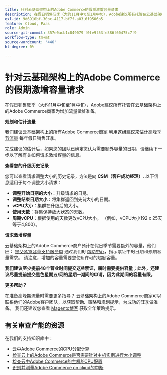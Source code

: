 ```yaml
---
title: 针对云基础架构上的Adobe Commerce的假期激增容量请求
description: 在假日销售旺季（大约11月中旬至1月中旬），Adobe建议所有托管在云基础架构上的Adobe Commerce商家为增加流量做好准备。
exl-id: 9d6910bf-30bc-4117-bf7f-a0316f9506b5
feature: Cloud, Paas
role: Admin
source-git-commit: 357e0acb1c849079ff0fe9f53fe386f60475c7f9
workflow-type: tm+mt
source-wordcount: '446'
ht-degree: 0%

---
```


# 针对云基础架构上的Adobe Commerce的假期激增容量请求

在假日销售旺季（大约11月中旬至1月中旬），Adobe建议所有托管在云基础架构上的Adobe Commerce商家为增加流量做好准备。

**规划和估计流量**

我们建议云基础架构上的所有Adobe Commerce商家 [利用这组建议来估计高峰季节流量](https://business.adobe.com/blog/how-to/the-5-ps-of-peak-season-performance-a-guide-to-preparing-your-infrastructure-for-high-traffic) 每年假日销售旺季。

完成建议的估计后，如果您的团队已确定您认为需要额外容量的日期，请继续下一步以了解有关如何请求激增容量的信息。

**查看您的升级历史记录**

您可以查看请求调整大小的历史记录，方法是向 **CSM（客户成功经理）**.
以下信息适用于每个调整大小请求：

* **调整开始日期的大小**：升级请求的日期。
* **调整结束日期大小**：将集群返回到先前大小的日期。
* **vCPU大小**：集群在升级后的大小。
* **使用天数**：群集保持放大状态的天数。
* **周期vCPU**：根据使用的天数更改vCPU大小。 （例如，vCPU大小192 x 25天等于4,800）。

**请求激增容量**

云基础架构上的Adobe Commerce商户预计在假日季节需要额外的容量，他们应： [提交紧急容量支持服务单](https://experienceleague.adobe.com/docs/commerce-knowledge-base/kb/how-to/how-to-request-temporary-magento-upsize.html) 通过我们的 [帮助中心](/help/overview.md)，指示票证中的日期和预期容量需求。 请注意，增加的容量需要您使用许可的超额容量。

**我们建议至少提前48个营业时间提交这些票证，届时需要提供容量；此外，还建议尽量提前提交黑色星期五/网络星期一期间的申请，因为此期间的容量有限。**


**更多帮助？**

在准备高峰期流量时需要更多指导？ 云基础架构上的Adobe Commerce商家可以联系他们的Adobe客户团队，以获取帮助、策略和规划提示，为成功的旺季做准备。 我们还建议您查看 [Magento博客](https://magento.com/blog) 获取全年策略提示。

## 有关审查产能的资源

在我们的支持知识库中：

* [云中Adobe Commerce的CPU分配计算](https://experienceleague.adobe.com/docs/commerce-knowledge-base/kb/how-to/magento-commerce-cloud-cpu-allocation-calculation.html)
* [检查云上的Adobe Commerce是否需要针对主机实例进行大小调整](https://experienceleague.adobe.com/docs/commerce-knowledge-base/kb/how-to/magento-commerce-cloud-check-if-upsize-for-hosts-instances-is-needed.html)
* [检查云中Adobe Commerce的主机的CPU配置](https://experienceleague.adobe.com/docs/commerce-knowledge-base/kb/how-to/magento-commerce-cloud-check-hosts-cpu-configuration.html)
* [识别并测量Adobe Commerce on cloud的中断](https://experienceleague.adobe.com/docs/commerce-knowledge-base/kb/how-to/how-to-identify-outages.html)
